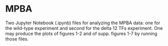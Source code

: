 # MPBA
Two Jupyter Notebook (.ipynb) files for analyzing the MPBA data: one for the wild-type experiment and second for the delta 12 TFs experiment.
One may produce the plots of figures 1-2 and of supp. figures 1-7 by running those files. 
